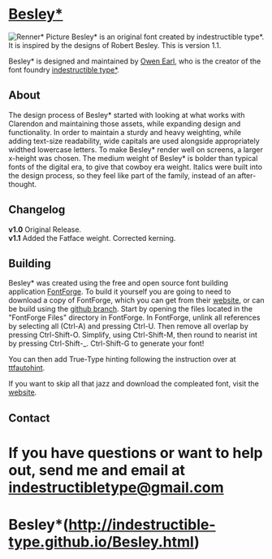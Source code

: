 [Besley*](http://indestructible-type.github.io/Besley.html)
========
![Renner* Picture](https://indestructible-type.github.io/Besley/0.png)
Besley* is an original font created by indestructible type*. It is inspired by 
the designs of Robert Besley. This is version 1.1.

Besley* is designed and maintained by [Owen Earl](https://plus.google.com/103790404905174393616), who is the creator of the font foundry [indestructible type*](http://indestructible-type.github.io).

About
-----
The design process of Besley* started with looking at what works with 
Clarendon and maintaining those assets, while expanding design and 
functionality. In order to maintain a sturdy and heavy weighting, while adding 
text-size readability, wide capitals are used alongside appropriately widthed 
lowercase letters. To make Besley* render well on screens, a larger x-height 
was chosen. The medium weight of Besley* is bolder than typical fonts of the 
digital era, to give that cowboy era weight. Italics were built into the 
design process, so they feel like part of the family, instead of an 
after-thought. 

Changelog
---------
<b>v1.0</b>
Original Release.<br>
<b>v1.1</b>
Added the Fatface weight. Corrected kerning.

Building
--------
Besley* was created using the free and open source font building application [FontForge](https://fontforge.github.io/).
To build it yourself you are going to need to download a copy of FontForge,
which you can get from their [website](https://fontforge.github.io/), or can be build using the [github branch](https://github.com/fontforge/fontforge/blob/master/INSTALL-git.md).
Start by opening the files located in the "FontForge Files" directory in FontForge.
In FontForge, unlink all references by selecting all (Ctrl-A) and pressing Ctrl-U.
Then remove all overlap by pressing Ctrl-Shift-O. Simplify, using Ctrl-Shift-M,
then round to nearist int by pressing Ctrl-Shift-_. Ctrl-Shift-G to generate
your font!

You can then add True-Type hinting following the instruction over at [ttfautohint](https://www.freetype.org/ttfautohint/).

If you want to skip all that jazz and download the compleated font, visit the [website](http://indestructible-type.github.io/Renner.html).

Contact
-------
If you have questions or want to help out, send me and email at indestructibletype@gmail.com
=======
Besley*(http://indestructible-type.github.io/Besley.html)
======
